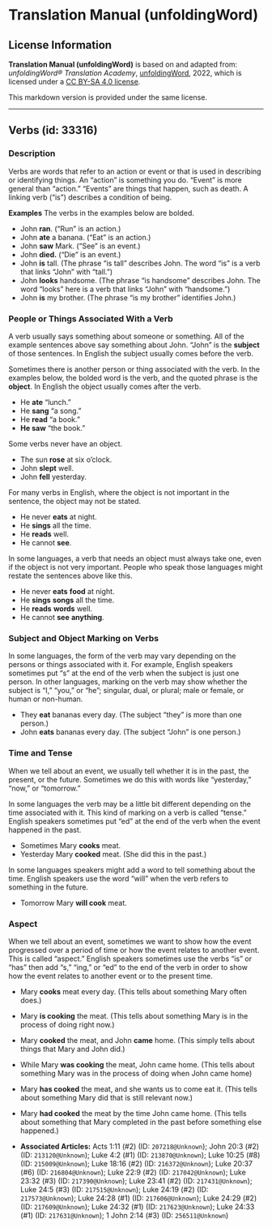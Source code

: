 # Translation Manual (unfoldingWord)

## License Information

**Translation Manual (unfoldingWord)** is based on and adapted from: _unfoldingWord® Translation Academy_, [unfoldingWord](https://unfoldingword.org/utw), 2022, which is licensed under a [CC BY-SA 4.0 license](https://creativecommons.org/licenses/by-sa/4.0/legalcode.en).

This markdown version is provided under the same license.



--------------------------------

## Verbs (id: 33316)

### Description

Verbs are words that refer to an action or event or that is used in describing or identifying things. An “action” is something you do. “Event” is more general than “action.” “Events” are things that happen, such as death. A linking verb (“is”) describes a condition of being.

**Examples** The verbs in the examples below are bolded.

* John **ran**. (“Run” is an action.)
* John **ate** a banana. (“Eat” is an action.)
* John **saw** Mark. (“See” is an event.)
* John **died.** (“Die” is an event.)
* John **is** tall. (The phrase “is tall” describes John. The word “is” is a verb that links “John” with “tall.”)
* John **looks** handsome. (The phrase “is handsome” describes John. The word “looks” here is a verb that links “John” with “handsome.”)
* John **is** my brother. (The phrase “is my brother” identifies John.)

### People or Things Associated With a Verb

A verb usually says something about someone or something. All of the example sentences above say something about John. “John” is the **subject** of those sentences. In English the subject usually comes before the verb.

Sometimes there is another person or thing associated with the verb. In the examples below, the bolded word is the verb, and the quoted phrase is the **object**. In English the object usually comes after the verb.

* He **ate** “lunch.”
* He **sang** “a song.”
* He **read** “a book.”
* **He saw** “the book.”

Some verbs never have an object.

* The sun **rose** at six o’clock.
* John **slept** well.
* John **fell** yesterday.

For many verbs in English, where the object is not important in the sentence, the object may not be stated.

* He never **eats** at night.
* He **sings** all the time.
* He **reads** well.
* He cannot **see**.

In some languages, a verb that needs an object must always take one, even if the object is not very important. People who speak those languages might restate the sentences above like this.

* He never **eats** **food** at night.
* He **sings** **songs** all the time.
* He **reads** **words** well.
* He cannot **see** **anything**.

### Subject and Object Marking on Verbs

In some languages, the form of the verb may vary depending on the persons or things associated with it. For example, English speakers sometimes put “s” at the end of the verb when the subject is just one person. In other languages, marking on the verb may show whether the subject is “I,” “you,” or “he”; singular, dual, or plural; male or female, or human or non\-human.

* They **eat** bananas every day. (The subject “they” is more than one person.)
* John **eats** bananas every day. (The subject “John” is one person.)

### Time and Tense

When we tell about an event, we usually tell whether it is in the past, the present, or the future. Sometimes we do this with words like “yesterday,” “now,” or “tomorrow.”

In some languages the verb may be a little bit different depending on the time associated with it. This kind of marking on a verb is called “tense.” English speakers sometimes put “ed” at the end of the verb when the event happened in the past.

* Sometimes Mary **cooks** meat.
* Yesterday Mary **cooked** meat. (She did this in the past.)

In some languages speakers might add a word to tell something about the time. English speakers use the word “will” when the verb refers to something in the future.

* Tomorrow Mary **will cook** meat.

### Aspect

When we tell about an event, sometimes we want to show how the event progressed over a period of time or how the event relates to another event. This is called “aspect.” English speakers sometimes use the verbs “is” or “has” then add “s,” “ing,” or “ed” to the end of the verb in order to show how the event relates to another event or to the present time.

* Mary **cooks** meat every day. (This tells about something Mary often does.)
* Mary **is cooking** the meat. (This tells about something Mary is in the process of doing right now.)
* Mary **cooked** the meat, and John **came** home. (This simply tells about things that Mary and John did.)
* While Mary **was cooking** the meat, John came home. (This tells about something Mary was in the process of doing when John came home)
* Mary **has cooked** the meat, and she wants us to come eat it. (This tells about something Mary did that is still relevant now.)
* Mary **had cooked** the meat by the time John came home. (This tells about something that Mary completed in the past before something else happened.)

* **Associated Articles:** Acts 1:11 (#2) (ID: `207218@Unknown`); John 20:3 (#2) (ID: `213120@Unknown`); Luke 4:2 (#1) (ID: `213870@Unknown`); Luke 10:25 (#8) (ID: `215009@Unknown`); Luke 18:16 (#2) (ID: `216372@Unknown`); Luke 20:37 (#6) (ID: `216804@Unknown`); Luke 22:9 (#2) (ID: `217042@Unknown`); Luke 23:32 (#3) (ID: `217390@Unknown`); Luke 23:41 (#2) (ID: `217431@Unknown`); Luke 24:5 (#3) (ID: `217515@Unknown`); Luke 24:19 (#2) (ID: `217573@Unknown`); Luke 24:28 (#1) (ID: `217606@Unknown`); Luke 24:29 (#2) (ID: `217609@Unknown`); Luke 24:32 (#1) (ID: `217623@Unknown`); Luke 24:33 (#1) (ID: `217631@Unknown`); 1 John 2:14 (#3) (ID: `256511@Unknown`)

